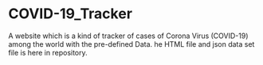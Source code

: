 # COVID-19_Tracker
A website which is a kind of tracker of cases of Corona Virus (COVID-19) among the world with the pre-defined Data.
he HTML file and json data set file is here in repository.

